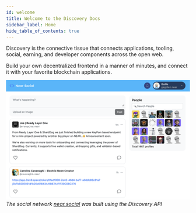 ```yaml
---
id: welcome
title: Welcome to the Discovery Docs
sidebar_label: Home
hide_table_of_contents: true
---
```


Discovery is the connective tissue that connects applications, tooling, social, earning, and developer components across the open web.

Build your own decentralized frontend in a manner of minutes, and connect it with your favorite blockchain applications.

![widgets](https://github.com/gagdiez/near-social-knowledge/raw/main/imgs/social.png)
*The social network [near.social](https://near.social) was built using the Discovery API*